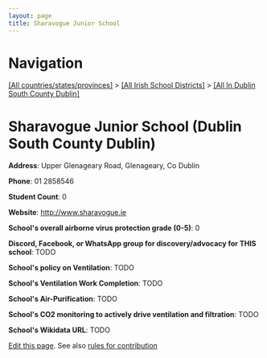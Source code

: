 ```yaml
---
layout: page
title: Sharavogue Junior School
---
```

# Navigation

[[All countries/states/provinces]](../../..) > [[All Irish School Districts]](../..) > [[All In Dublin South County Dublin]](..)

# Sharavogue Junior School (Dublin South County Dublin)

**Address**: Upper Glenageary Road, Glenageary, Co Dublin

**Phone**: 01 2858546

**Student Count**: 0

**Website**: <http://www.sharavogue.ie>

**School's overall airborne virus protection grade (0-5)**: 0

**Discord, Facebook, or WhatsApp group for discovery/advocacy for THIS school**: TODO

**School's policy on Ventilation**: TODO

**School's Ventilation Work Completion**: TODO

**School's Air-Purification**: TODO

**School's CO2 monitoring to actively drive ventilation and filtration**: TODO

**School's Wikidata URL**: TODO


[Edit this page](https://github.com/ventilate-schools/Ireland/edit/main/./Dublin_South_County_Dublin/Sharavogue_Junior_School.md). See also [rules for contribution](../../../contribution-rules/)